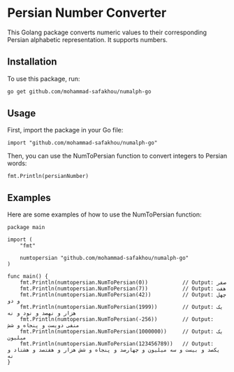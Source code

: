 # Persian Number Converter

This Golang package converts numeric values to their corresponding Persian alphabetic representation. It supports
numbers.

## Installation

To use this package, run:

```bash
go get github.com/mohammad-safakhou/numalph-go
```

## Usage
First, import the package in your Go file:

```
import "github.com/mohammad-safakhou/numalph-go"
```

Then, you can use the NumToPersian function to convert integers to Persian words:

```persianNumber := numtopersian.NumToPersian(12345)
fmt.Println(persianNumber)
```
## Examples
Here are some examples of how to use the NumToPersian function:

```
package main

import (
    "fmt"

    numtopersian "github.com/mohammad-safakhou/numalph-go"
)

func main() {
    fmt.Println(numtopersian.NumToPersian(0))           // Output: صفر
    fmt.Println(numtopersian.NumToPersian(7))           // Output: هفت
    fmt.Println(numtopersian.NumToPersian(42))          // Output: چهل و دو
    fmt.Println(numtopersian.NumToPersian(1999))        // Output: یک هزار و نهصد و نود و نه
    fmt.Println(numtopersian.NumToPersian(-256))        // Output: منفی دویست و پنجاه و شش
    fmt.Println(numtopersian.NumToPersian(1000000))     // Output: یک میلیون
    fmt.Println(numtopersian.NumToPersian(123456789))   // Output: یکصد و بیست و سه میلیون و چهارصد و پنجاه و شش هزار و هفتصد و هشتاد و نه
}
```